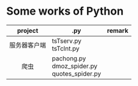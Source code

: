 Some works of Python
====

|project|.py|remark|
|:-:|-|:-:|
|服务器客户端|tsTserv.py<br/>tsTclnt.py||
|爬虫|pachong.py<br/>dmoz_spider.py<br/>quotes_spider.py||
